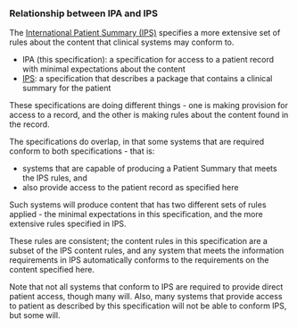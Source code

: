 ### Relationship between IPA and IPS 

The [International Patient Summary (IPS)](http://hl7.org/fhir/uv/ips) specifies a more extensive set of rules about the content that clinical systems may conform to.

* IPA (this specification): a specification for access to a patient record with minimal expectations about the content
* [IPS](http://hl7.org/fhir/uv/ips/): a specification that describes a package that contains a clinical summary for the patient

These specifications are doing different things - one is making provision for access to a record, and the other is 
making rules about the content found in the record. 

The specifications do overlap, in that some systems that are required conform to both specifications - that is:
* systems that are capable of producing a Patient Summary that meets the IPS rules, and 
* also provide access to the patient record as specified here 

Such systems will produce content that has two different sets of rules applied - the minimal expectations 
in this specification, and the more extensive rules specified in IPS. 

These rules are consistent; the content rules in this specification are a subset of the IPS content rules, 
and any system that meets the information requirements in IPS automatically conforms to the 
requirements on the content specified here. 

Note that not all systems that conform to IPS are required to provide direct patient access, though many will. 
Also, many systems that provide access to patient as described by this specification will not be able to conform IPS, but some will.

